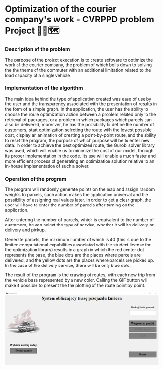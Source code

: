 # Optimization of the courier company's work - CVRPPD problem Project :book::truck::world_map:

### Description of the problem

The purpose of the project execution is to create software to optimize the work of the courier company, the problem of which boils down to solving the the theme of the commuter with an additional limitation related to the load capacity of a single vehicle

### Implementation of the algorithm

The main idea behind the type of application created was ease of use by the user and the transparency associated with the presentation of results in the form of a simple graph. In the application, the user has the ability to choose the route optimization action between a problem related only to the retrieval of packages, or a problem in which packages which parcels can also be delivered, moreover, he has the possibility to define the number of customers, start optimization selecting the route with the lowest possible cost, display an animation of creating a point-by-point route, and the ability to reset the program, the purpose of which purpose will be to enter new data. In order to achieve the best optimized route, the Gurobi solver library was used, which will enable us to minimize the cost of our model, through its proper implementation in the code. Its use will enable a much faster and more efficient process of generating an optimization solution relative to an in-house implementation of such a solver.

### Operation of the program

The program will randomly generate points on the map and assign random weights to parcels, such action makes the application universal and the possibility of assigning real values later. In order to get a clear graph, the user will have to enter the number of parcels after turning on the application. 

After entering the number of parcels, which is equivalent to the number of customers, he can select the type of 
service, whether it will be delivery or delivery and pickup.

Generate parcels, the maximum number of which is 40 (this is due to the limited 
computational capabilities associated with the student license for the optimization library) results in a graph in which the red center dot represents the base, the blue dots are the places where parcels are delivered, and the yellow dots are the places where parcels are picked up. In the case of the delivery service, there will be only blue dots.

The result of the program is the drawing of routes, with each new trip from the vehicle base represented by a new color. Calling the GIF button will make it possible to present the the plotting of the route point by point.

![](meta/1.jpg)

